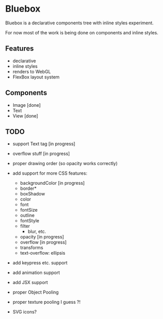 Bluebox
===
Bluebox is a declarative components tree with inline styles experiment.

For now most of the work is being done on components and inline styles.

Features
---
- declarative
- inline styles
- renders to WebGL
- FlexBox layout system

Components
---
- Image [done]
- Text
- View [done]

TODO
---
- support Text tag [in progress]
- overflow stuff [in progress]
- proper drawing order (so opacity works correctly)
- add support for more CSS features:
  - backgroundColor [in progress]
  - border*
  - boxShadow
  - color
  - font
  - fontSize
  - outline
  - fontStyle
  - filter
    - blur, etc.
  - opacity [in progress]
  - overflow [in progress]
  - transforms
  - text-overflow: ellipsis
- add keypress etc. support


- add animation support
- add JSX support
- proper Object Pooling
- proper texture pooling I guess ?!
- SVG icons?

